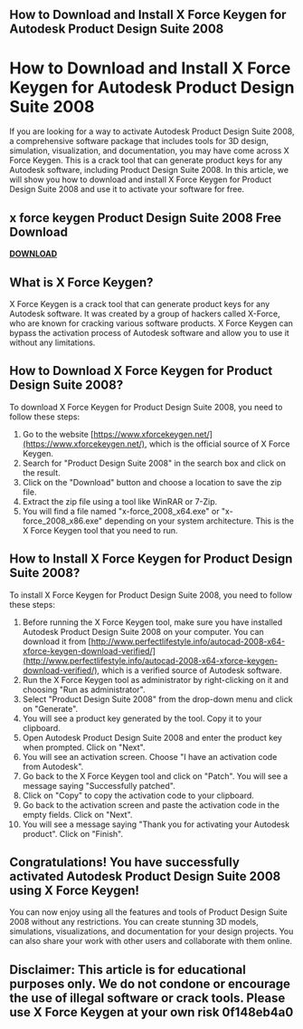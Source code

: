 ## How to Download and Install X Force Keygen for Autodesk Product Design Suite 2008

  
# How to Download and Install X Force Keygen for Autodesk Product Design Suite 2008
  
If you are looking for a way to activate Autodesk Product Design Suite 2008, a comprehensive software package that includes tools for 3D design, simulation, visualization, and documentation, you may have come across X Force Keygen. This is a crack tool that can generate product keys for any Autodesk software, including Product Design Suite 2008. In this article, we will show you how to download and install X Force Keygen for Product Design Suite 2008 and use it to activate your software for free.
 
## x force keygen Product Design Suite 2008 Free Download


[**DOWNLOAD**](https://www.google.com/url?q=https%3A%2F%2Furloso.com%2F2tKkTd&sa=D&sntz=1&usg=AOvVaw0m6mfu7Sz6QCfuk41YIcJh)

  
## What is X Force Keygen?
  
X Force Keygen is a crack tool that can generate product keys for any Autodesk software. It was created by a group of hackers called X-Force, who are known for cracking various software products. X Force Keygen can bypass the activation process of Autodesk software and allow you to use it without any limitations.
  
## How to Download X Force Keygen for Product Design Suite 2008?
  
To download X Force Keygen for Product Design Suite 2008, you need to follow these steps:
  
1. Go to the website [https://www.xforcekeygen.net/](https://www.xforcekeygen.net/), which is the official source of X Force Keygen.
2. Search for "Product Design Suite 2008" in the search box and click on the result.
3. Click on the "Download" button and choose a location to save the zip file.
4. Extract the zip file using a tool like WinRAR or 7-Zip.
5. You will find a file named "x-force\_2008\_x64.exe" or "x-force\_2008\_x86.exe" depending on your system architecture. This is the X Force Keygen tool that you need to run.

## How to Install X Force Keygen for Product Design Suite 2008?
  
To install X Force Keygen for Product Design Suite 2008, you need to follow these steps:

1. Before running the X Force Keygen tool, make sure you have installed Autodesk Product Design Suite 2008 on your computer. You can download it from [http://www.perfectlifestyle.info/autocad-2008-x64-xforce-keygen-download-verified/](http://www.perfectlifestyle.info/autocad-2008-x64-xforce-keygen-download-verified/), which is a verified source of Autodesk software.
2. Run the X Force Keygen tool as administrator by right-clicking on it and choosing "Run as administrator".
3. Select "Product Design Suite 2008" from the drop-down menu and click on "Generate".
4. You will see a product key generated by the tool. Copy it to your clipboard.
5. Open Autodesk Product Design Suite 2008 and enter the product key when prompted. Click on "Next".
6. You will see an activation screen. Choose "I have an activation code from Autodesk".
7. Go back to the X Force Keygen tool and click on "Patch". You will see a message saying "Successfully patched".
8. Click on "Copy" to copy the activation code to your clipboard.
9. Go back to the activation screen and paste the activation code in the empty fields. Click on "Next".
10. You will see a message saying "Thank you for activating your Autodesk product". Click on "Finish".

## Congratulations! You have successfully activated Autodesk Product Design Suite 2008 using X Force Keygen!
  
You can now enjoy using all the features and tools of Product Design Suite 2008 without any restrictions. You can create stunning 3D models, simulations, visualizations, and documentation for your design projects. You can also share your work with other users and collaborate with them online.
  
## Disclaimer: This article is for educational purposes only. We do not condone or encourage the use of illegal software or crack tools. Please use X Force Keygen at your own risk 0f148eb4a0

